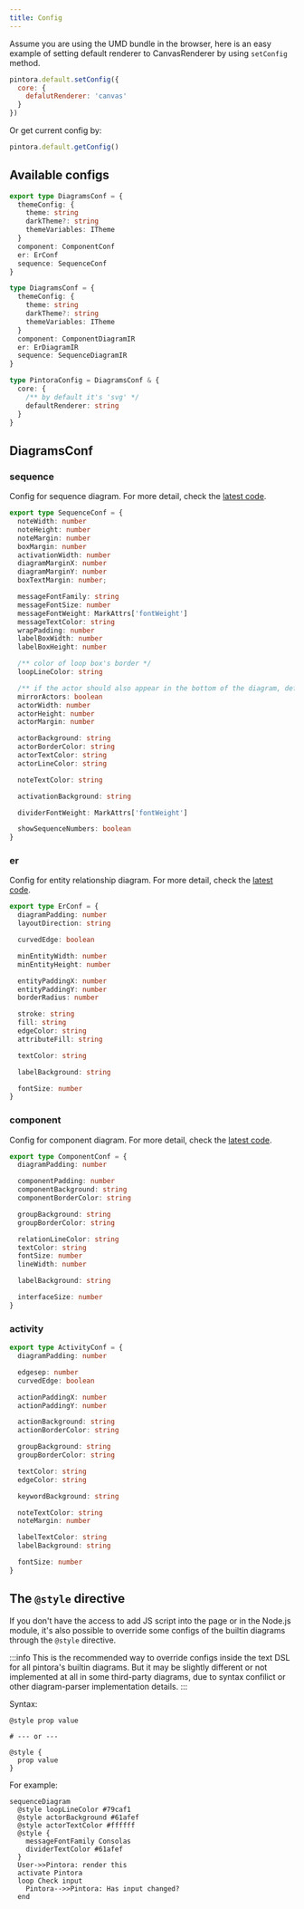 ```yaml
---
title: Config
---
```


Assume you are using the UMD bundle in the browser, here is an easy example of setting default renderer to CanvasRenderer by using `setConfig` method.

```js
pintora.default.setConfig({
  core: {
    defalutRenderer: 'canvas'
  }
})
```

Or get current config by:

```ts
pintora.default.getConfig()
```

## Available configs

```ts
export type DiagramsConf = {
  themeConfig: {
    theme: string
    darkTheme?: string
    themeVariables: ITheme
  }
  component: ComponentConf
  er: ErConf
  sequence: SequenceConf
}

type DiagramsConf = {
  themeConfig: {
    theme: string
    darkTheme?: string
    themeVariables: ITheme
  }
  component: ComponentDiagramIR
  er: ErDiagramIR
  sequence: SequenceDiagramIR
}

type PintoraConfig = DiagramsConf & {
  core: {
    /** by default it's 'svg' */
    defaultRenderer: string
  }
}
```

## DiagramsConf

### sequence

Config for sequence diagram. For more detail, check the [latest code](https://github.com/hikerpig/pintora/blob/master/packages/pintora-diagrams/src/sequence/config.ts).

```ts
export type SequenceConf = {
  noteWidth: number
  noteHeight: number
  noteMargin: number
  boxMargin: number
  activationWidth: number
  diagramMarginX: number
  diagramMarginY: number
  boxTextMargin: number;

  messageFontFamily: string
  messageFontSize: number
  messageFontWeight: MarkAttrs['fontWeight']
  messageTextColor: string
  wrapPadding: number
  labelBoxWidth: number
  labelBoxHeight: number

  /** color of loop box's border */
  loopLineColor: string

  /** if the actor should also appear in the bottom of the diagram, default is true */
  mirrorActors: boolean
  actorWidth: number
  actorHeight: number
  actorMargin: number

  actorBackground: string
  actorBorderColor: string
  actorTextColor: string
  actorLineColor: string

  noteTextColor: string

  activationBackground: string

  dividerFontWeight: MarkAttrs['fontWeight']

  showSequenceNumbers: boolean
}
```

### er

Config for entity relationship diagram. For more detail, check the [latest code](https://github.com/hikerpig/pintora/blob/master/packages/pintora-diagrams/src/er/config.ts).

```ts
export type ErConf = {
  diagramPadding: number
  layoutDirection: string

  curvedEdge: boolean

  minEntityWidth: number
  minEntityHeight: number

  entityPaddingX: number
  entityPaddingY: number
  borderRadius: number

  stroke: string
  fill: string
  edgeColor: string
  attributeFill: string

  textColor: string

  labelBackground: string

  fontSize: number
}
```

### component

Config for component diagram. For more detail, check the [latest code](https://github.com/hikerpig/pintora/blob/master/packages/pintora-diagrams/src/component/config.ts).

```ts
export type ComponentConf = {
  diagramPadding: number

  componentPadding: number
  componentBackground: string
  componentBorderColor: string

  groupBackground: string
  groupBorderColor: string

  relationLineColor: string
  textColor: string
  fontSize: number
  lineWidth: number

  labelBackground: string

  interfaceSize: number
}
```

### activity

```ts
export type ActivityConf = {
  diagramPadding: number

  edgesep: number
  curvedEdge: boolean

  actionPaddingX: number
  actionPaddingY: number

  actionBackground: string
  actionBorderColor: string

  groupBackground: string
  groupBorderColor: string

  textColor: string
  edgeColor: string

  keywordBackground: string

  noteTextColor: string
  noteMargin: number

  labelTextColor: string
  labelBackground: string

  fontSize: number
}
```

## The `@style` directive

If you don't have the access to add JS script into the page or in the Node.js module, it's also possible to override some configs of the builtin diagrams through the `@style` directive.

:::info
This is the recommended way to override configs inside the text DSL for all pintora's builtin diagrams.
But it may be slightly different or not implemented at all in some third-party diagrams, due to syntax confilict or other diagram-parser implementation details.
:::

Syntax:

```text
@style prop value

# --- or ---

@style {
  prop value
}
```

For example:

```pintora play
sequenceDiagram
  @style loopLineColor #79caf1
  @style actorBackground #61afef
  @style actorTextColor #ffffff
  @style {
    messageFontFamily Consolas
    dividerTextColor #61afef
  }
  User->>Pintora: render this
  activate Pintora
  loop Check input
    Pintora-->>Pintora: Has input changed?
  end
```

